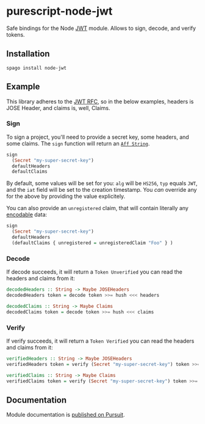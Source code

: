 # purescript-node-jwt

Safe bindings for the Node [JWT](https://github.com/auth0/node-jsonwebtoken) module.
Allows to sign, decode, and verify tokens.

## Installation

```
spago install node-jwt
```

## Example

This library adheres to the [JWT RFC](https://tools.ietf.org/html/rfc7519), so in the below examples, headers is JOSE Header, and claims is, well, Claims.

### Sign

To sign a project, you'll need to provide a secret key, some headers, and some claims. The `sign` function will return an [`Aff String`](https://pursuit.purescript.org/packages/purescript-aff/5.1.2/docs/Effect.Aff#t:Aff).

```purs
sign
  (Secret "my-super-secret-key")
  defaultHeaders
  defaultClaims
```

By default, some values will be set for you: `alg` will be `HS256`, `typ` equals `JWT`, and the `iat` field will be set to the creation timestamp. You _can_ override any for the above by providing the value explicitely.

You can also provide an `unregistered` claim, that will contain literally any [encodable](https://pursuit.purescript.org/packages/purescript-foreign-generic/10.0.0/docs/Foreign.Generic.Class#t:Encode) data:

```purs
sign
  (Secret "my-super-secret-key")
  defaultHeaders
  (defaultClaims { unregistered = unregisteredClaim "Foo" } )
```

### Decode

If decode succeeds, it will return a `Token Unverified` you can read the headers and claims from it:

```purs
decodedHeaders :: String -> Maybe JOSEHeaders
decodedHeaders token = decode token >>= hush <<< headers

decodedClaims :: String -> Maybe Claims
decodedClaims token = decode token >>= hush <<< claims
```

### Verify

If verify succeeds, it will return a `Token Verified` you can read the headers and claims from it:

```purs
verifiedHeaders :: String -> Maybe JOSEHeaders
verifiedHeaders token = verify (Secret "my-super-secret-key") token >>= hush <<< headers

verifiedClaims :: String -> Maybe Claims
verifiedClaims token = verify (Secret "my-super-secret-key") token >>= hush <<< claims
```

## Documentation

Module documentation is [published on Pursuit](http://pursuit.purescript.org/packages/purescript-node-jwt).
